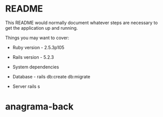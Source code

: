 # README

This README would normally document whatever steps are necessary to get the
application up and running.

Things you may want to cover:

* Ruby version - 2.5.3p105

* Rails version - 5.2.3

* System dependencies

* Database - rails db:create db:migrate

* Server rails s

# anagrama-back

